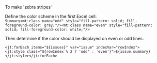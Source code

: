 To make 'zebra stripes'  

Define the color scheme in the first Excel cell:  
`Summary<mt:class name="odd" style="fill-pattern: solid; fill-foreground-color: gray;"/><mt:class name="even" style="fill-pattern: solid; fill-foreground-color: white;"/>`

Then determine if the color should be displayed on even or odd lines:

`<jt:forEach items="${issues}" var="issue" indexVar="rowIndex"><jt:style class="${rowIndex % 2 ? 'odd' : 'even'}">${issue.summary}</jt:style></jt:forEach>`  
